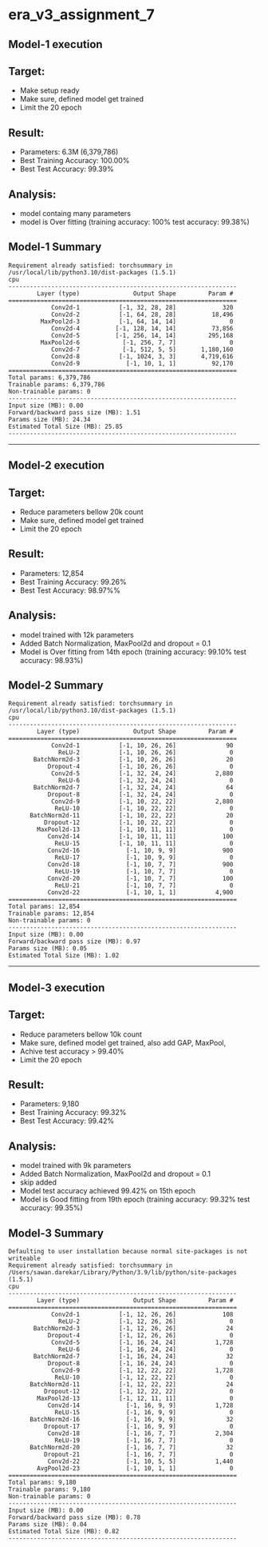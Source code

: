 # era_v3_assignment_7

## Model-1 execution

## Target:
- Make setup ready
- Make sure, defined model get trained
- Limit the 20 epoch

## Result:
- Parameters: 6.3M (6,379,786)
- Best Training Accuracy: 100.00%
- Best Test Accuracy: 99.39%

## Analysis:
- model containg many parameters
- model is Over fitting (training accuracy: 100% test accuracy: 99.38%)

## Model-1 Summary
```
Requirement already satisfied: torchsummary in /usr/local/lib/python3.10/dist-packages (1.5.1)
cpu
----------------------------------------------------------------
        Layer (type)               Output Shape         Param #
================================================================
            Conv2d-1           [-1, 32, 28, 28]             320
            Conv2d-2           [-1, 64, 28, 28]          18,496
         MaxPool2d-3           [-1, 64, 14, 14]               0
            Conv2d-4          [-1, 128, 14, 14]          73,856
            Conv2d-5          [-1, 256, 14, 14]         295,168
         MaxPool2d-6            [-1, 256, 7, 7]               0
            Conv2d-7            [-1, 512, 5, 5]       1,180,160
            Conv2d-8           [-1, 1024, 3, 3]       4,719,616
            Conv2d-9             [-1, 10, 1, 1]          92,170
================================================================
Total params: 6,379,786
Trainable params: 6,379,786
Non-trainable params: 0
----------------------------------------------------------------
Input size (MB): 0.00
Forward/backward pass size (MB): 1.51
Params size (MB): 24.34
Estimated Total Size (MB): 25.85
----------------------------------------------------------------
```

------------------------------------------------------------------------------------

## Model-2 execution

## Target:
- Reduce parameters bellow 20k count
- Make sure, defined model get trained
- Limit the 20 epoch

## Result:
- Parameters: 12,854
- Best Training Accuracy: 99.26%
- Best Test Accuracy: 98.97%%

## Analysis:
- model trained with 12k parameters
- Added Batch Normalization, MaxPool2d and dropout = 0.1
- Model is Over fitting from 14th epoch (training accuracy: 99.10% test accuracy: 98.93%)

## Model-2 Summary
```
Requirement already satisfied: torchsummary in /usr/local/lib/python3.10/dist-packages (1.5.1)
cpu
----------------------------------------------------------------
        Layer (type)               Output Shape         Param #
================================================================
            Conv2d-1           [-1, 10, 26, 26]              90
              ReLU-2           [-1, 10, 26, 26]               0
       BatchNorm2d-3           [-1, 10, 26, 26]              20
           Dropout-4           [-1, 10, 26, 26]               0
            Conv2d-5           [-1, 32, 24, 24]           2,880
              ReLU-6           [-1, 32, 24, 24]               0
       BatchNorm2d-7           [-1, 32, 24, 24]              64
           Dropout-8           [-1, 32, 24, 24]               0
            Conv2d-9           [-1, 10, 22, 22]           2,880
             ReLU-10           [-1, 10, 22, 22]               0
      BatchNorm2d-11           [-1, 10, 22, 22]              20
          Dropout-12           [-1, 10, 22, 22]               0
        MaxPool2d-13           [-1, 10, 11, 11]               0
           Conv2d-14           [-1, 10, 11, 11]             100
             ReLU-15           [-1, 10, 11, 11]               0
           Conv2d-16             [-1, 10, 9, 9]             900
             ReLU-17             [-1, 10, 9, 9]               0
           Conv2d-18             [-1, 10, 7, 7]             900
             ReLU-19             [-1, 10, 7, 7]               0
           Conv2d-20             [-1, 10, 7, 7]             100
             ReLU-21             [-1, 10, 7, 7]               0
           Conv2d-22             [-1, 10, 1, 1]           4,900
================================================================
Total params: 12,854
Trainable params: 12,854
Non-trainable params: 0
----------------------------------------------------------------
Input size (MB): 0.00
Forward/backward pass size (MB): 0.97
Params size (MB): 0.05
Estimated Total Size (MB): 1.02
```

------------------------------------------------------------------------------------

## Model-3 execution

## Target:
- Reduce parameters bellow 10k count
- Make sure, defined model get trained, also add GAP, MaxPool,
- Achive test accuracy > 99.40%
- Limit the 20 epoch

## Result:
- Parameters: 9,180
- Best Training Accuracy: 99.32%
- Best Test Accuracy: 99.42%

## Analysis:
- model trained with 9k parameters
- Added Batch Normalization, MaxPool2d and dropout = 0.1
- skip added
- Model test accuracy achieved 99.42% on 15th epoch
- Model is Good fitting from 19th epoch (training accuracy: 99.32% test accuracy: 99.35%)

## Model-3 Summary
```
Defaulting to user installation because normal site-packages is not writeable
Requirement already satisfied: torchsummary in /Users/sawan.darekar/Library/Python/3.9/lib/python/site-packages (1.5.1)
cpu
----------------------------------------------------------------
        Layer (type)               Output Shape         Param #
================================================================
            Conv2d-1           [-1, 12, 26, 26]             108
              ReLU-2           [-1, 12, 26, 26]               0
       BatchNorm2d-3           [-1, 12, 26, 26]              24
           Dropout-4           [-1, 12, 26, 26]               0
            Conv2d-5           [-1, 16, 24, 24]           1,728
              ReLU-6           [-1, 16, 24, 24]               0
       BatchNorm2d-7           [-1, 16, 24, 24]              32
           Dropout-8           [-1, 16, 24, 24]               0
            Conv2d-9           [-1, 12, 22, 22]           1,728
             ReLU-10           [-1, 12, 22, 22]               0
      BatchNorm2d-11           [-1, 12, 22, 22]              24
          Dropout-12           [-1, 12, 22, 22]               0
        MaxPool2d-13           [-1, 12, 11, 11]               0
           Conv2d-14             [-1, 16, 9, 9]           1,728
             ReLU-15             [-1, 16, 9, 9]               0
      BatchNorm2d-16             [-1, 16, 9, 9]              32
          Dropout-17             [-1, 16, 9, 9]               0
           Conv2d-18             [-1, 16, 7, 7]           2,304
             ReLU-19             [-1, 16, 7, 7]               0
      BatchNorm2d-20             [-1, 16, 7, 7]              32
          Dropout-21             [-1, 16, 7, 7]               0
           Conv2d-22             [-1, 10, 5, 5]           1,440
        AvgPool2d-23             [-1, 10, 1, 1]               0
================================================================
Total params: 9,180
Trainable params: 9,180
Non-trainable params: 0
----------------------------------------------------------------
Input size (MB): 0.00
Forward/backward pass size (MB): 0.78
Params size (MB): 0.04
Estimated Total Size (MB): 0.82
----------------------------------------------------------------
```
